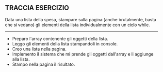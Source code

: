 ## TRACCIA ESERCIZIO
Data una lista della spesa, stampare sulla pagina (anche brutalmente, basta che si vedano) gli elementi della lista individualmente con un ciclo while.

___

- Preparo l'array contenente gli oggetti della lista.
- Leggo gli elementi della lista stampandoli in console.
- Creo una lista nella pagina.
- Implemento il sistema che mi prende gli oggetti dall'array e li aggiunge alla lista.
- Stampo nella pagina il risultato.
